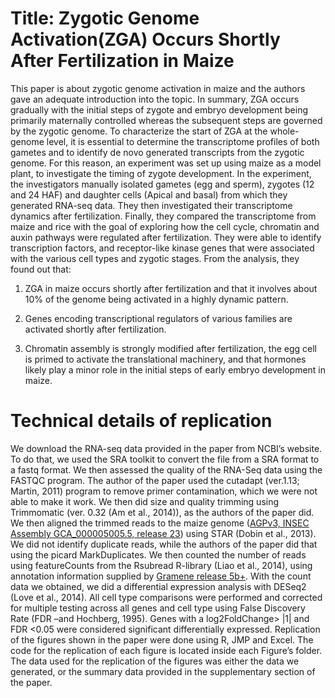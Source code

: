 # Title: Zygotic Genome Activation(ZGA) Occurs Shortly After Fertilization in Maize

This paper is about zygotic genome activation in maize and the authors gave an adequate introduction into the topic. 
In summary, ZGA occurs gradually with the initial steps of zygote and embryo development being primarily maternally controlled whereas the subsequent steps are governed by the zygotic genome. To characterize the start of ZGA at the whole-genome level, it is essential to determine the transcriptome profiles of both gametes and to identify de novo generated transcripts from the zygotic genome. For this reason, an experiment was set up using maize as a model plant, to investigate the timing of zygote development. In the experiment, the investigators manually isolated gametes (egg and sperm), zygotes (12 and 24 HAF) and daughter cells (Apical and basal) from which they generated RNA-seq data. They then investigated their transcriptome dynamics after fertilization. Finally, they compared the transcriptome from maize and rice with the goal of exploring how the cell cycle, chromatin and auxin pathways were regulated after fertilization. They were able to identify transcription factors, and receptor-like kinase genes that were associated with the various cell types and zygotic stages. From the analysis, they found out that:

1.	ZGA in maize occurs shortly after fertilization and that it involves about 10% of the genome being activated in a highly dynamic pattern. 

2.	Genes encoding transcriptional regulators of various families are activated shortly after fertilization.

3.	Chromatin assembly is strongly modified after fertilization, the egg cell is primed to activate the translational machinery, and that hormones likely play a minor role in the initial steps of early embryo development in maize. 

# Technical details of replication

We download the RNA-seq data provided in the paper from NCBI’s website. To do that, we used the SRA toolkit to convert the file from a SRA format to a fastq format. We then assessed the quality of the RNA-Seq data using the FASTQC program. The author of the paper used the cutadapt (ver.1.13; Martin, 2011) program to remove primer contamination, which we were not able to make it work. We then did size and quality trimming using Trimmomatic (ver. 0.32 (Am et al., 2014)), as the authors of the paper did.  We then aligned the trimmed reads to the maize genome ([AGPv3, INSEC Assembly GCA_000005005.5, release 23](ftp://ftp.ensemblgenomes.org/pub/plants/)) using STAR (Dobin et al., 2013). We did not identify duplicate reads, while the authors of the paper did that using the picard MarkDuplicates. We then counted the number of reads using featureCounts from the Rsubread R-library (Liao et al., 2014), using annotation information supplied by [Gramene release 5b+](http://ftp.gramene.org/maizesequence.org/release5b+/zea_mays.protein_coding.gff). With the count data we obtained, we did a differential expression analysis with DESeq2 (Love et al., 2014). All cell type comparisons were performed and corrected for multiple testing across all genes and cell type using False Discovery Rate (FDR –and Hochberg, 1995). Genes with a log2FoldChange> |1| and FDR <0.05 were considered significant differentially expressed. Replication of the figures shown in the paper were done using R, JMP and Excel. The code for the replication of each figure is located inside each Figure’s folder. The data used for the replication of the figures was either the data we generated, or the summary data provided in the supplementary section of the paper.  
